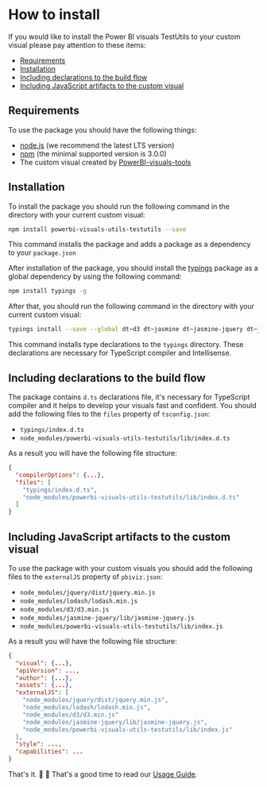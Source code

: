 # How to install

If you would like to install the Power BI visuals TestUtils to your custom visual please pay attention to these items:

* [Requirements](#requirements)
* [Installation](#installation)
* [Including declarations to the build flow](#including-declarations-to-the-build-flow)
* [Including JavaScript artifacts to the custom visual](#including-javascript-artifacts-to-the-custom-visual)

## Requirements

To use the package you should have the following things:

* [node.js](https://nodejs.org) (we recommend the latest LTS version)
* [npm](https://www.npmjs.com/) (the minimal supported version is 3.0.0)
* The custom visual created by [PowerBI-visuals-tools](https://github.com/Microsoft/PowerBI-visuals-tools)

## Installation

To install the package you should run the following command in the directory with your current custom visual:

```bash
npm install powerbi-visuals-utils-testutils --save
```

This command installs the package and adds a package as a dependency to your ```package.json```

After installation of the package, you should install the [typings](https://www.npmjs.com/package/typings) package as a global dependency by using the following command:

```bash
npm install typings -g
```

After that, you should run the following command in the directory with your current custom visual:

```bash
typings install --save --global dt~d3 dt~jasmine dt~jasmine-jquery dt~jquery dt~lodash
```

This command installs type declarations to the ```typings``` directory. These declarations are necessary for TypeScript compiler and Intellisense.

## Including declarations to the build flow

The package contains ```d.ts``` declarations file, it's necessary for TypeScript compiler and it helps to develop your visuals fast and confident. You should add the following files to the ```files``` property of ```tsconfig.json```:
* ```typings/index.d.ts```
* ```node_modules/powerbi-visuals-utils-testutils/lib/index.d.ts```

As a result you will have the following file structure:
```json
{
  "compilerOptions": {...},
  "files": [
    "typings/index.d.ts",
    "node_modules/powerbi-visuals-utils-testutils/lib/index.d.ts"
  ]
}
```

## Including JavaScript artifacts to the custom visual

To use the package with your custom visuals you should add the following files to the ```externalJS``` property of ```pbiviz.json```:

* ```node_modules/jquery/dist/jquery.min.js```
* ```node_modules/lodash/lodash.min.js```
* ```node_modules/d3/d3.min.js```
* ```node_modules/jasmine-jquery/lib/jasmine-jquery.js```
* ```node_modules/powerbi-visuals-utils-testutils/lib/index.js```

As a result you will have the following file structure:
```json
{
  "visual": {...},
  "apiVersion": ...,
  "author": {...},
  "assets": {...},
  "externalJS": [
    "node_modules/jquery/dist/jquery.min.js",
    "node_modules/lodash/lodash.min.js",
    "node_modules/d3/d3.min.js"
    "node_modules/jasmine-jquery/lib/jasmine-jquery.js",
    "node_modules/powerbi-visuals-utils-testutils/lib/index.js"
  ],
  "style": ...,
  "capabilities": ...
}
```

That's it. :rocket: :metal: That's a good time to read our [Usage Guide](./usage-guide.md).
